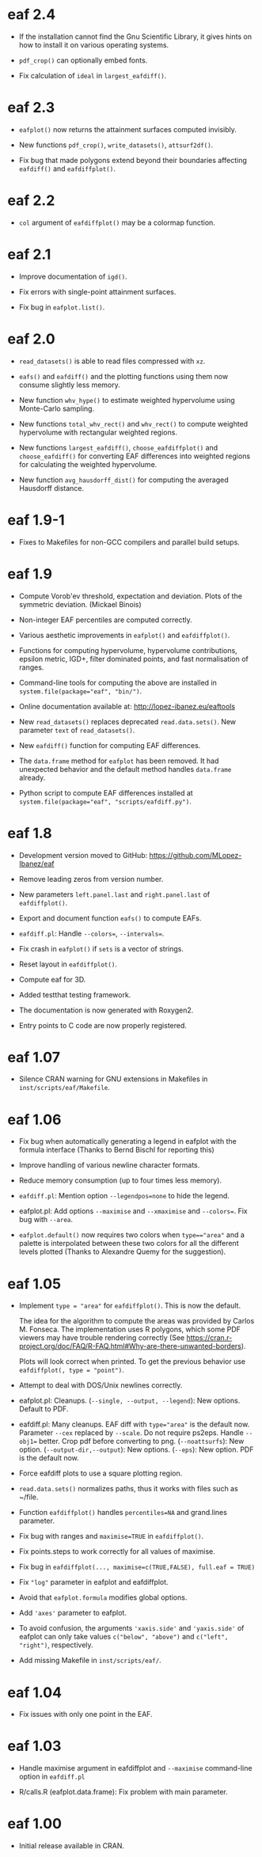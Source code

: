 # eaf 2.4

 * If the installation cannot find the Gnu Scientific Library, it gives hints on
   how to install it on various operating systems.

 * `pdf_crop()` can optionally embed fonts.

 * Fix calculation of `ideal` in `largest_eafdiff()`.

# eaf 2.3

* `eafplot()` now returns the attainment surfaces computed invisibly.

* New functions `pdf_crop()`, `write_datasets()`, `attsurf2df()`.

* Fix bug that made polygons extend beyond their boundaries affecting
  `eafdiff()` and `eafdiffplot()`.


# eaf 2.2

* `col` argument of `eafdiffplot()` may be a colormap function.


# eaf 2.1

* Improve documentation of `igd()`.

* Fix errors with single-point attainment surfaces.

* Fix bug in `eafplot.list()`.


# eaf 2.0

* `read_datasets()` is able to read files compressed with `xz`.

* `eafs()` and `eafdiff()` and the plotting functions using them now consume
  slightly less memory.

* New function `whv_hype()` to estimate weighted hypervolume using Monte-Carlo
  sampling.

* New functions `total_whv_rect()` and `whv_rect()` to compute weighted
  hypervolume with rectangular weighted regions.

* New functions `largest_eafdiff()`, `choose_eafdiffplot()` and
  `choose_eafdiff()` for converting EAF differences into weighted regions for
  calculating the weighted hypervolume.
      
* New function `avg_hausdorff_dist()` for computing the averaged Hausdorff distance.
   

# eaf 1.9-1

* Fixes to Makefiles for non-GCC compilers and parallel build setups.


# eaf 1.9

* Compute Vorob'ev threshold, expectation and deviation. Plots of the symmetric
  deviation.                                             (Mickael Binois)

* Non-integer EAF percentiles are computed correctly.

* Various aesthetic improvements in `eafplot()` and `eafdiffplot()`.

* Functions for computing hypervolume, hypervolume contributions, epsilon
  metric, IGD+, filter dominated points, and fast normalisation of ranges.

* Command-line tools for computing the above are installed in `system.file(package="eaf", "bin/")`.

* Online documentation available at: http://lopez-ibanez.eu/eaftools

* New `read_datasets()` replaces deprecated `read.data.sets()`.
  New parameter `text` of `read_datasets()`.

* New `eafdiff()` function for computing EAF differences.

* The `data.frame` method for `eafplot` has been removed. It had unexpected
  behavior and the default method handles `data.frame` already.

* Python script to compute EAF differences installed at `system.file(package="eaf", "scripts/eafdiff.py")`.


# eaf 1.8

* Development version moved to GitHub: https://github.com/MLopez-Ibanez/eaf

* Remove leading zeros from version number.

* New parameters `left.panel.last` and `right.panel.last` of `eafdiffplot()`.

* Export and document function `eafs()` to compute EAFs.

* `eafdiff.pl`: Handle `--colors=`, `--intervals=`.

* Fix crash in `eafplot()` if `sets` is a vector of strings.

* Reset layout in `eafdiffplot()`.

* Compute eaf for 3D.

* Added testthat testing framework.

* The documentation is now generated with Roxygen2.

* Entry points to C code are now properly registered.


# eaf 1.07

* Silence CRAN warning for GNU extensions in Makefiles in `inst/scripts/eaf/Makefile`.


# eaf 1.06

* Fix bug when automatically generating a legend in eafplot with the
  formula interface (Thanks to Bernd Bischl for reporting this)

* Improve handling of various newline character formats.

* Reduce memory consumption (up to four times less memory).

* `eafdiff.pl`: Mention option `--legendpos=none` to hide the legend.

* eafplot.pl: Add options `--maximise` and `--xmaximise` and `--colors=`.
  Fix bug with `--area`.

* `eafplot.default()` now requires two colors when `type=="area"` and a
  palette is interpolated between these two colors for all the
  different levels plotted (Thanks to Alexandre Quemy for the suggestion).


# eaf 1.05

 *  Implement `type = "area"` for `eafdiffplot()`. This is now the default.

    The idea for the algorithm to compute the areas was provided by Carlos M. Fonseca. The implementation uses R polygons, which some PDF viewers may have trouble rendering correctly (See https://cran.r-project.org/doc/FAQ/R-FAQ.html#Why-are-there-unwanted-borders).

    Plots will look correct when printed. To get the previous behavior use `eafdiffplot(, type = "point")`.

* Attempt to deal with DOS/Unix newlines correctly.

* eafplot.pl: Cleanups.
  (`--single, --output, --legend`): New options.
  Default to PDF.

* eafdiff.pl: Many cleanups.
  EAF diff with `type="area"` is the default now.
  Parameter `--cex` replaced by `--scale`.
  Do not require ps2eps.
  Handle `--obj1=` better. Crop pdf before converting to png.
  (`--noattsurfs`): New option.
  (`--output-dir,--output`): New options.
  (`--eps`): New option. PDF is the default now.

* Force eafdiff plots to use a square plotting region.

* `read.data.sets()` normalizes paths, thus it works with files such as ~/file.

* Function `eafdiffplot()` handles `percentiles=NA` and grand.lines
  parameter.

* Fix bug with ranges and `maximise=TRUE` in `eafdiffplot()`.

* Fix points.steps to work correctly for all values of maximise.

* Fix bug in  `eafdiffplot(..., maximise=c(TRUE,FALSE), full.eaf = TRUE)`

* Fix `"log"` parameter in eafplot and eafdiffplot.

* Avoid that `eafplot.formula` modifies global options.

* Add `'axes'` parameter to eafplot.

* To avoid confusion, the arguments `'xaxis.side'` and `'yaxis.side'` of
  eafplot can only take values `c("below", "above")` and `c("left",
  "right")`, respectively.

* Add missing Makefile in `inst/scripts/eaf/`.

# eaf 1.04

* Fix issues with only one point in the EAF.

# eaf 1.03

* Handle maximise argument in eafdiffplot and `--maximise` command-line
  option in `eafdiff.pl`

* R/calls.R (eafplot.data.frame): Fix problem with main parameter.

# eaf 1.00

* Initial release available in CRAN.
